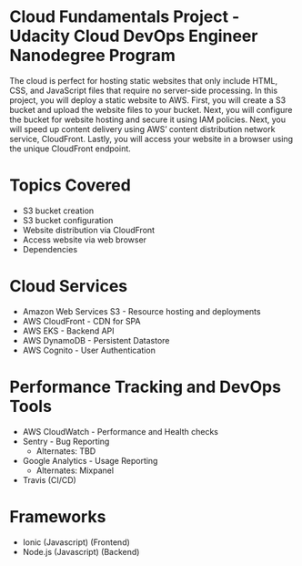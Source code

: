 # Cloud Fundamentals Project - Udacity Cloud DevOps Engineer Nanodegree Program

The cloud is perfect for hosting static websites that only include HTML, CSS, and JavaScript files that require no server-side processing. In this project, you will deploy a static website to AWS. First, you will create a S3 bucket and upload the website files to your bucket. Next, you will configure the bucket for website hosting and secure it using IAM policies. Next, you will speed up content delivery using AWS’ content distribution network service, CloudFront. Lastly, you will access your website in a browser using the unique CloudFront endpoint.

# Topics Covered
- S3 bucket creation
- S3 bucket configuration
- Website distribution via CloudFront
- Access website via web browser
- Dependencies

# Cloud Services
- Amazon Web Services S3 - Resource hosting and deployments
- AWS CloudFront - CDN for SPA
- AWS EKS - Backend API
- AWS DynamoDB - Persistent Datastore
- AWS Cognito - User Authentication

# Performance Tracking and DevOps Tools
- AWS CloudWatch - Performance and Health checks
- Sentry - Bug Reporting
    - Alternates: TBD
- Google Analytics - Usage Reporting
    - Alternates: Mixpanel
- Travis (CI/CD)

# Frameworks
- Ionic (Javascript) (Frontend)
- Node.js (Javascript) (Backend)
